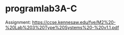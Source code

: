 # programlab3A-C

Assignment: https://ccse.kennesaw.edu/fye/M2%20-%20Lab%203%20Type%20Systems%20-%20v1.1.pdf
